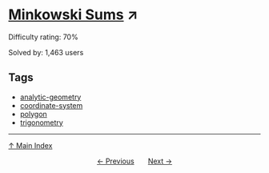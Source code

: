 # [Minkowski Sums](https://projecteuler.net/problem=228) ↗️

Difficulty rating: 70%

Solved by: 1,463 users
## Tags

- [analytic-geometry](../tags/analytic-geometry.md)
- [coordinate-system](../tags/coordinate-system.md)
- [polygon](../tags/polygon.md)
- [trigonometry](../tags/trigonometry.md)



---

[↑ Main Index](../README.md)


<div align=center><a href='227.md'>← Previous</a> &nbsp;&nbsp; &nbsp;&nbsp;  <a href='229.md'>Next →</a></div>
